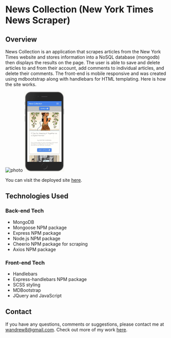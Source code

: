 # News Collection (New York Times News Scraper)

## Overview

News Collection is an application that scrapes articles from the New York Times website and stores information into a NoSQL database (mongodb) then displays the results on the page. The user is able to save and delete articles to and from their account, add comments to individual articles, and delete their comments. The front-end is mobile responsive and was created using mdbootstrap along with handlebars for HTML templating. Here is how the site works. 

![photo](./public/assets/images/news-collection.gif)
![photo](./public/assets/images/news-collection-mobile.gif)

You can visit the deployed site [here](https://warm-plains-56339.herokuapp.com/).

## Technologies Used

### Back-end Tech

* MongoDB
* Mongoose NPM package
* Express NPM package
* Node.js NPM package
* Cheerio NPM package for scraping
* Axios NPM package

### Front-end Tech

* Handlebars
* Express-handlebars NPM package
* SCSS styling
* MDBootstrap
* JQuery and JavaScript

## Contact
If you have any questions, comments or suggestions, please contact me at wandrew8@gmail.com. Check out more of my work [here](https://wandrew8.github.io/Personal-Website/).

